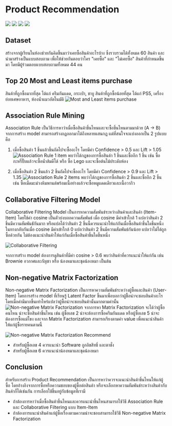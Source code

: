 # Product Recommendation
[![](https://img.shields.io/badge/-Survey-blue)](#) [![](https://img.shields.io/badge/-Market--Basket-blue)](#) [![](https://img.shields.io/badge/-Collaborative--Filtering-blue)](#) [![](https://img.shields.io/badge/-Matrix--Factorization-blue)](#)

## Dataset
สร้างจากผู้เรียนในห้องช่วยกันคิดขึ้นมาว่าเคยซื้อสินค้าอะไรบ้าง ซึ่งรวบรวมได้ทั้งหมด 60 สินค้า และนำมาสร้างเป็นแบบสอบถาม เพื่อให้ช่วยกันตอบว่าใคร "เคยซื้อ" และ "ไม่เคยซื้อ" สินค้าที่กำหนดขึ้นมา โดยมีผู้ร่วมตอบแบบสอบถามทั้งหมด 44 คน 

## Top 20 Most and Least items purchase
สินค้าที่ถูกซื้อมากที่สุด ได้แก่ ครีมกันแดด, กระเป๋า, ชาบู
สินค้าที่ถูกซื้อน้อยที่สุด ได้แก่ PS5, เครื่องย่อยเศษอาหาร, ห้องน้ำแมวอัตโนมัติ
![Most and Least items purchase](./images/Most_and_Least_items_purchase.jpg)

## Association Rule Mining
Association Rule เป็นวิธีการหาว่าเมื่อซื้อสินค้าชิ้นไหนและจะซื้อชิ้นไหนตามมาด้วย (A -> B) 
จากการสร้าง model สามารถสร้างกฎออกมาได้ถึงหลายแสนกฎ แต่ที่สนใจจะแบ่งออกเป็น 2 รูปแบบ คือ
1. เมื่อซื้อสินค้า 1 ชิ้นแล้วชิ้นถัดไปจะซื้ออะไร โดยมีค่า Confidence > 0.5 และ Lift > 1.05
![Association Rule 1 item](./images/Association_Rule_1_item.jpg)
พบว่าได้กฎของการซื้อสินค้า 1 ชิ้นและซื้ออีก 1 ชิ้น เช่น ซื้อกะหรี่ปั๊บแล้วจะซื้อน้ำส้มดีโด้ หรือ ซื้อ Lego และจะซื้อต้นไม้ประดับห้อง

2. เมื่อซื้อสินค้า 2 ชิ้นแล้ว 2 ชิ้นถัดไปจะซื้ออะไร โดยมีค่า Confidence > 0.9 และ Lift > 1.35
![Association Rule 2 items](./images/Association_Rule_2_items.jpg)
พบว่าได้กฎของการซื้อสินค้า 2 ชิ้นและซื้ออีก 2 ชิ้น เช่น ซื้อเม็ดมะม่วงหิมพานต์พร้อมเนื้อย่างแล้วจะซื้อหมูแดดเดียวและเนื้อวากิว

## Collaborative Filtering Model
Collaborative Filtering Model เป็นการหาความสัมพันธ์ระหว่างสินค้าและสินค้า (Item-Item) โดยใช้ค่า cosine เป็นตัวบ่งบอกความสัมพันธ์ เมื่อ cosine มีค่าเข้าใกล้ 1 แปลว่าสินค้า 2 ชิ้นมีความสัมพันธักันมาก หรือแปลได้ว่าสินค้า 2 ชิ้นนี้ควรแนะนำให้แก่กันเมื่อซื้อสินค้าชิ้นใดชิ้นหนึ่ง ในทางกลับกันเมื่อ cosine มีค่าเข้าใกล้ 0 แปลว่าสินค้า 2 ชิ้นมีความสัมพันธ์กันน้อย แปลว่าไม่ได้ถูกซื้อด้วยกัน ไม่ต้องแนะนำสินค้าให้แก่กันเมื่อซื้อสินค้าชิ้นใดชิ้นหนึ่ง

![Collaborative Filtering](./images/Collaborative_Filtering.JPG)

จากการสร้าง model ต้องการดูสินค้าที่มีค่า cosine > 0.6 พบว่าสินค้าที่ควรแนะนำให้แก่กัน เช่น Brownie อวกาศและกัญชา หรือ น้องหมาและชุดน้องหมา เป็นต้น

## Non-negative Matrix Factorization
Non-negative Matrix Factorization เป็นการหาความสัมพันธ์ระหว่างผู้ซื้อและสินค้า (User-Item) โดยการสร้าง model ที่เรียนรู้ Latent Factor ขึ้นมาเพื่อบอกว่าผู้ชื้อน่าจะชอบสินค้าอะไร โดยเมื่อค่ามีมากขึ้นเท่าไหร่แปลว่าผู้ซื้อน่าจะชอบสินค้านั้นมากตามค่านั้น
![Non-negative Matrix Factorization](./images/Non-negative_Matrix_Factorization.JPG)
จากการหา Matrix Factorization จะได้ว่าผู้ซื้อคนไหน น่าจะซื้อสินค้าชิ้นไหน เช่น ผู้ซื้อเลข 2 น่าจะต้องการซื้อครีมกันแดด หรือผู้ซื้อเลข 5 น่าจะต้องการซื้อแม่โขง
และจาก Matrix Factorization สามารถเรียงตามค่า value เพื่อแนะนำสินค้าให้แก่ผู้ซื้อรายคนตามนี้

![Non-negative Matrix Factorization Recommend](./images/Non-negative_Matrix_Factorization_Recommend.JPG)

- สำหรับผู้ซื้อเลข 4 ควรแนะนำ Software ถูกลิขสิทธิ์ และตาชั่ง
- สำหรับผู้ซื้อเลข 6 ควรแนะนำน้องหมาและชุดน้องหมา

## Conclusion
สำหรับการสร้าง Product Recommendation เป็นการหาว่าควรจะแนะนำสินค้าชิ้นไหนให้แก่ผู้ซื้อ โดยอ้างอิงจากการซื้อหรือความชอบของผู้ซื้อต่อสินค้า หรือจะเลือกหาความสัมพันธ์ระหว่างสินค้ากับสินค้าก็ได้เช่นกัน การเลือกใช้ขึ้นอยู่กับข้อมูลที่เรามี
- ถ้าต้องการหาว่าเมื่อซื้อสินค้าชิ้นไหนและควรแนะนำชิ้นไหนสามารถใช้วิธี Association Rule และ Collaborative Filtering แบบ Item-Item
- ถ้าต้องการแนะนำสินค้าแก่ผู้ซื้อเรื่องตามความน่าจะชอบสามารถใช้วิธี Non-negative Matrix Factorization